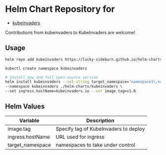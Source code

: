 # Helm Chart Repository for

* [kubeinvaders](https://github.com/lucky-sideburn/KubeInvaders)

Contributions from kubeinvaders to KubeInvaders are welcome!


## Usage

```bash
helm repo add kubeinvaders https://lucky-sideburn.github.io/helm-charts/

kubectl create namespace kubeinvaders

# Install new and full open-source version
helm install kubeinvaders --set-string target_namespace="namespace1\,namespace2" \
--namespace kubeinvaders ./helm-charts/kubeinvaders \
--set ingress.hostName=kubeinvaders.io --set image.tag=v1.0
```

## Helm Values

| Variable            | Description                            |
| ------------------- | -------------------------------------- |
| image.tag           | Specify tag of KubeInvaders to deploy  |
| ingress.hostName    | URL used for ingress                   |
| target_namespace    | namespaces to take under control       |
